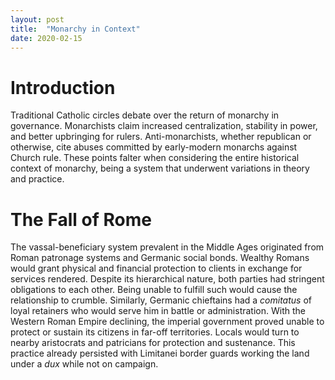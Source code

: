 ```yaml
---
layout: post
title:  "Monarchy in Context"
date: 2020-02-15
---
```


# Introduction

Traditional Catholic circles debate over the return of monarchy in governance. Monarchists claim increased centralization, stability in power, and better upbringing for rulers. Anti-monarchists, whether republican or otherwise, cite abuses committed by early-modern monarchs against Church rule. These points falter when considering the entire historical context of monarchy, being a system that underwent variations in theory and practice.

# The Fall of Rome

The vassal-beneficiary system prevalent in the Middle Ages originated from Roman patronage systems and Germanic social bonds. Wealthy Romans would grant physical and financial protection to clients in exchange for services rendered. Despite its hierarchical nature, both parties had stringent obligations to each other. Being unable to fulfill such would cause the relationship to crumble. Similarly, Germanic chieftains had a _comitatus_ of loyal retainers who would serve him in battle or administration. With the Western Roman Empire declining, the imperial government proved unable to protect or sustain its citizens in far-off territories. Locals would turn to nearby aristocrats and patricians for protection and sustenance. This practice already persisted with Limitanei border guards working the land under a _dux_ while not on campaign. 
